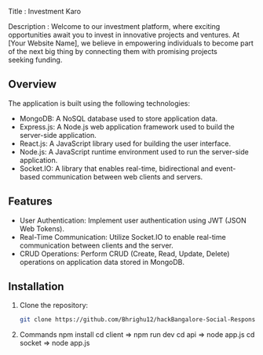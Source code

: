Title : Investment Karo

Description : Welcome to our investment platform, where exciting opportunities await you to invest in innovative projects and ventures. At [Your Website Name], we believe in empowering individuals to become part of the next big thing by connecting them with promising projects seeking funding.

## Overview

The application is built using the following technologies:

- MongoDB: A NoSQL database used to store application data.
- Express.js: A Node.js web application framework used to build the server-side application.
- React.js: A JavaScript library used for building the user interface.
- Node.js: A JavaScript runtime environment used to run the server-side application.
- Socket.IO: A library that enables real-time, bidirectional and event-based communication between web clients and servers.

## Features

- User Authentication: Implement user authentication using JWT (JSON Web Tokens).
- Real-Time Communication: Utilize Socket.IO to enable real-time communication between clients and the server.
- CRUD Operations: Perform CRUD (Create, Read, Update, Delete) operations on application data stored in MongoDB.

## Installation

1. Clone the repository:

   ```bash
   git clone https://github.com/Bhrighu12/hackBangalore-Social-Responsibility.git

2. Commands
   npm install
   cd client => npm run dev
   cd api => node app.js
   cd socket => node app.js
